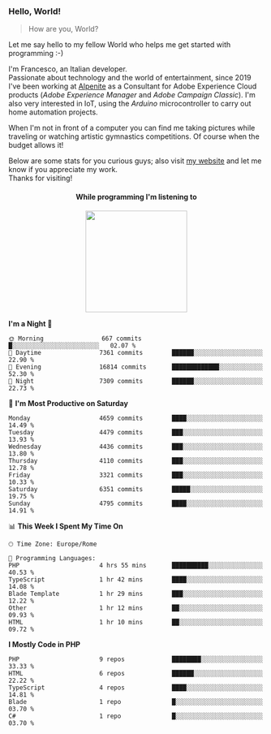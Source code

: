 ### Hello, World!

> How are you, World?

Let me say hello to my fellow World who helps me get started with programming :-)

I'm Francesco, an Italian developer.  
Passionate about technology and the world of entertainment, since 2019 I've been working at [Alpenite](https://www.alpenite.com) as a Consultant for Adobe Experience Cloud products (*Adobe Experience Manager* and *Adobe Campaign Classic*). I'm also very interested in IoT, using the *Arduino* microcontroller to carry out home automation projects.

When I'm not in front of a computer you can find me taking pictures while traveling or watching artistic gymnastics competitions. Of course when the budget allows it!

Below are some stats for you curious guys; also visit [my website](https://www.francescorega.eu) and let me know if you appreciate my work.  
Thanks for visiting!

<div align="center">
  <h4>While programming I'm listening to</h4>
  <a href="https://apps.francescorega.eu/now-playing/11147232609" target="_blank"><img src="https://apps.francescorega.eu/now-playing/11147232609" width="200"></a>
</div>

<!--START_SECTION:waka-->
**I'm a Night 🦉** 

```text
🌞 Morning                667 commits         █░░░░░░░░░░░░░░░░░░░░░░░░   02.07 % 
🌆 Daytime                7361 commits        ██████░░░░░░░░░░░░░░░░░░░   22.90 % 
🌃 Evening                16814 commits       █████████████░░░░░░░░░░░░   52.30 % 
🌙 Night                  7309 commits        ██████░░░░░░░░░░░░░░░░░░░   22.73 % 
```
📅 **I'm Most Productive on Saturday** 

```text
Monday                   4659 commits        ████░░░░░░░░░░░░░░░░░░░░░   14.49 % 
Tuesday                  4479 commits        ███░░░░░░░░░░░░░░░░░░░░░░   13.93 % 
Wednesday                4436 commits        ███░░░░░░░░░░░░░░░░░░░░░░   13.80 % 
Thursday                 4110 commits        ███░░░░░░░░░░░░░░░░░░░░░░   12.78 % 
Friday                   3321 commits        ███░░░░░░░░░░░░░░░░░░░░░░   10.33 % 
Saturday                 6351 commits        █████░░░░░░░░░░░░░░░░░░░░   19.75 % 
Sunday                   4795 commits        ████░░░░░░░░░░░░░░░░░░░░░   14.91 % 
```


📊 **This Week I Spent My Time On** 

```text
🕑︎ Time Zone: Europe/Rome

💬 Programming Languages: 
PHP                      4 hrs 55 mins       ██████████░░░░░░░░░░░░░░░   40.53 % 
TypeScript               1 hr 42 mins        ████░░░░░░░░░░░░░░░░░░░░░   14.08 % 
Blade Template           1 hr 29 mins        ███░░░░░░░░░░░░░░░░░░░░░░   12.22 % 
Other                    1 hr 12 mins        ██░░░░░░░░░░░░░░░░░░░░░░░   09.93 % 
HTML                     1 hr 10 mins        ██░░░░░░░░░░░░░░░░░░░░░░░   09.72 % 
```

**I Mostly Code in PHP** 

```text
PHP                      9 repos             ████████░░░░░░░░░░░░░░░░░   33.33 % 
HTML                     6 repos             ██████░░░░░░░░░░░░░░░░░░░   22.22 % 
TypeScript               4 repos             ████░░░░░░░░░░░░░░░░░░░░░   14.81 % 
Blade                    1 repo              █░░░░░░░░░░░░░░░░░░░░░░░░   03.70 % 
C#                       1 repo              █░░░░░░░░░░░░░░░░░░░░░░░░   03.70 % 
```




<!--END_SECTION:waka-->
